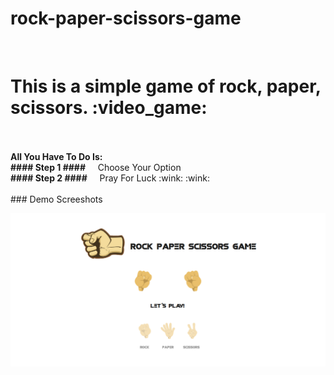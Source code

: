 # rock-paper-scissors-game
<br />
<h1>This is a simple game of rock, paper, scissors. :video_game:</h1>
<br />
<br />
 <strong>All You Have To Do Is:</strong>
 <br />
 <strong>#### Step 1 ####</strong> &nbsp; &nbsp; Choose Your Option 
 <br/>
 <strong>#### Step 2 ####</strong> &nbsp; &nbsp; Pray For Luck :wink: :wink:
<br/>
<br/>
### Demo Screeshots

![Rock Paper Scissors Game](./public/assets/img/readme.png "Desktop Demo")



